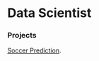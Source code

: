 # **Data Scientist**

### Projects
[Soccer Prediction](https://github.com/haddad142/soccer_prediction/ "").
